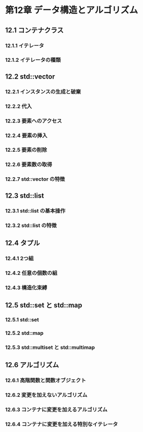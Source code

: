 # 第12章 データ構造とアルゴリズム

## 12.1 コンテナクラス
### 12.1.1 イテレータ
### 12.1.2 イテレータの種類

## 12.2 std::vector
### 12.2.1 インスタンスの生成と破棄
### 12.2.2 代入
### 12.2.3 要素へのアクセス
### 12.2.4 要素の挿入
### 12.2.5 要素の削除
### 12.2.6 要素数の取得
### 12.2.7 std::vector の特徴

## 12.3 std::list
### 12.3.1 std::list の基本操作
### 12.3.2 std::list の特徴

## 12.4 タプル
### 12.4.1 2つ組
### 12.4.2 任意の個数の組
### 12.4.3 構造化束縛

## 12.5 std::set と std::map
### 12.5.1 std::set
### 12.5.2 std::map
### 12.5.3 std::multiset と std::multimap

## 12.6 アルゴリズム
### 12.6.1 高階関数と関数オブジェクト
### 12.6.2 変更を加えないアルゴリズム
### 12.6.3 コンテナに変更を加えるアルゴリズム
### 12.6.4 コンテナに変更を加える特別なイテレータ
